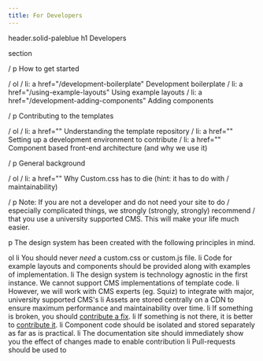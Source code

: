 ```yaml
---
title: For Developers
---
```

header.solid-paleblue
  h1 Developers

section

  / p How to get started

  / ol
  /   li: a href="/development-boilerplate" Development boilerplate
  /   li: a href="/using-example-layouts" Using example layouts
  /   li: a href="/development-adding-components" Adding components

  / p Contributing to the templates

  / ol
  /   li: a href="" Understanding the template repository
  /   li: a href="" Setting up a development environment to contribute
  /   li: a href="" Component based front-end architecture (and why we use it)

  / p General background

  / ol
  /   li: a href="" Why Custom.css has to die (hint: it has to do with / maintainability)

  / p Note: If you are not a developer and do not need your site to do / especially complicated things, we strongly (strongly, strongly) recommend / that you use a university supported CMS. This will make your life much easier.


  p The design system has been created with the following principles in mind.

  ol
    li You should never <em>need</em> a custom.css or custom.js file.
    li Code for example layouts and components should be provided along with examples of implementation.
    li The design system is technology agnostic in the first instance. We cannot support CMS implementations of template code.
    li However, we will work with CMS experts (eg. Squiz) to integrate with major, university supported CMS's
    li Assets are stored centrally on a CDN to ensure maximum performance and maintainability over time.
    li If something is broken, you should <a href="/how-to-contribute">contribute a fix</a>.
    li If something is not there, it is better to <a href="/how-to-contribute">contribute it</a>.
    li Component code should be isolated and stored separately as far as is practical.
    li The documentation site should immediately show you the effect of changes made to enable contribution
    li Pull-requests should be used to
